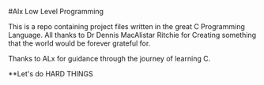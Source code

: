 #Alx Low Level Programming

This is a repo containing project files written
in the great C Programming Language.
All thanks to Dr Dennis MacAlistar Ritchie for
Creating something that the world would be forever
grateful for.

Thanks to ALx for guidance through the journey of 
learning C.

**Let's do HARD THINGS
